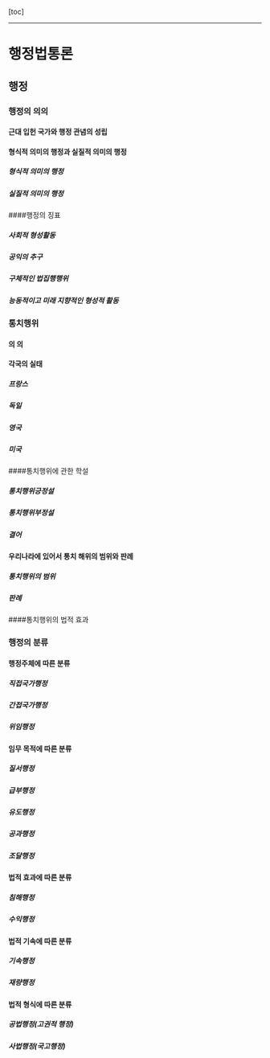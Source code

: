 [toc]

---

# 행정법통론

## 행정

### 행정의 의의

#### 근대 입헌 국가와 행정 관념의 성립
#### 형식적 의미의 행정과 실질적 의미의 행정
##### 형식적 의미의 행정
##### 실질적 의미의 행정
####행정의 징표
##### 사회적 형성활동
##### 공익의 추구
##### 구체적인 법집행행위
##### 능동적이고 미래 지향적인 형성적 활동

### 통치행위

#### 의 의
#### 각국의 실태
##### 프랑스
##### 독일
##### 영국
##### 미국
####통치행위에 관한 학설
##### 통치행위긍정설
##### 통치행위부정설
##### 결어
#### 우리나라에 있어서 통치 해위의 범위와 판례
##### 통치행위의 범위
##### 판례
####통치행위의 법적 효과

### 행정의 분류

#### 행정주체에 따른 분류
##### 직접국가행정
##### 간접국가행정
##### 위임행정
#### 임무 목적에 따른 분류
##### 질서행정
##### 급부행정
##### 유도행정
##### 공과행정
##### 조달행정
#### 법적 효과에 따른 분류
##### 침해행정
##### 수익행정
#### 법적 기속에 따른 분류
##### 기속행정
##### 재량행정
#### 법적 형식에 따른 분류
##### 공법행정(고권적 행정)
##### 사법행정(국고행정)

